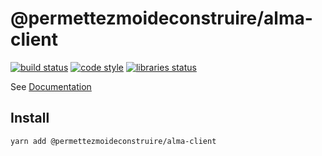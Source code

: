 # @permettezmoideconstruire/alma-client

[![build status](https://img.shields.io/travis/permettez-moi-de-construire/alma-client?style=flat-square&logo=travis)](https://travis-ci.org/github/@permettezmoideconstruire/alma-client) [![code style](https://img.shields.io/badge/code_style-standard-brightgreen.svg?style=flat-square&logo=javascript)](https://standardjs.com/) [![libraries status](https://img.shields.io/librariesio/release/npm/@permettezmoideconstruire/alma-client?style=flat-square&logo=npm)](https://libraries.io/npm/font-stack)

See [Documentation](docs/globals.md)

## Install

```
yarn add @permettezmoideconstruire/alma-client
```
